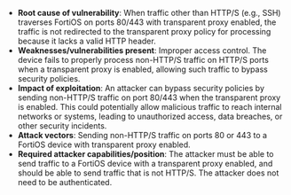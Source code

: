 - **Root cause of vulnerability**: When traffic other than HTTP/S (e.g., SSH) traverses FortiOS on ports 80/443 with transparent proxy enabled, the traffic is not redirected to the transparent proxy policy for processing because it lacks a valid HTTP header.
- **Weaknesses/vulnerabilities present**: Improper access control. The device fails to properly process non-HTTP/S traffic on HTTP/S ports when a transparent proxy is enabled, allowing such traffic to bypass security policies.
- **Impact of exploitation**: An attacker can bypass security policies by sending non-HTTP/S traffic on port 80/443 when the transparent proxy is enabled. This could potentially allow malicious traffic to reach internal networks or systems, leading to unauthorized access, data breaches, or other security incidents.
- **Attack vectors**: Sending non-HTTP/S traffic on ports 80 or 443 to a FortiOS device with transparent proxy enabled.
- **Required attacker capabilities/position**: The attacker must be able to send traffic to a FortiOS device with a transparent proxy enabled, and should be able to send traffic that is not HTTP/S. The attacker does not need to be authenticated.